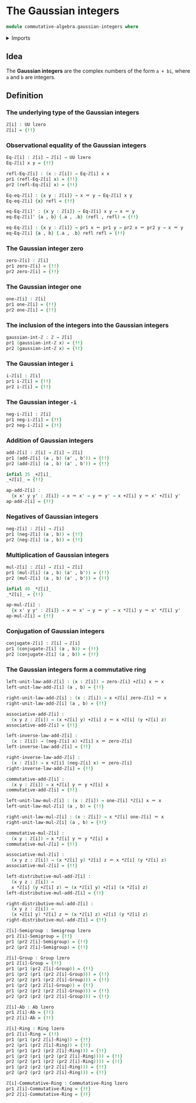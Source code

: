 # The Gaussian integers

```agda
module commutative-algebra.gaussian-integers where
```

<details><summary>Imports</summary>

```agda
open import commutative-algebra.commutative-rings

open import elementary-number-theory.addition-integers
open import elementary-number-theory.difference-integers
open import elementary-number-theory.integers
open import elementary-number-theory.multiplication-integers

open import foundation.action-on-identifications-binary-functions
open import foundation.action-on-identifications-functions
open import foundation.cartesian-product-types
open import foundation.dependent-pair-types
open import foundation.identity-types
open import foundation.sets
open import foundation.universe-levels

open import group-theory.abelian-groups
open import group-theory.groups
open import group-theory.semigroups

open import ring-theory.rings
```

</details>

## Idea

The **Gaussian integers** are the complex numbers of the form `a + bi`, where
`a` and `b` are integers.

## Definition

### The underlying type of the Gaussian integers

```agda
ℤ[i] : UU lzero
ℤ[i] = {!!}
```

### Observational equality of the Gaussian integers

```agda
Eq-ℤ[i] : ℤ[i] → ℤ[i] → UU lzero
Eq-ℤ[i] x y = {!!}

refl-Eq-ℤ[i] : (x : ℤ[i]) → Eq-ℤ[i] x x
pr1 (refl-Eq-ℤ[i] x) = {!!}
pr2 (refl-Eq-ℤ[i] x) = {!!}

Eq-eq-ℤ[i] : {x y : ℤ[i]} → x ＝ y → Eq-ℤ[i] x y
Eq-eq-ℤ[i] {x} refl = {!!}

eq-Eq-ℤ[i]' : {x y : ℤ[i]} → Eq-ℤ[i] x y → x ＝ y
eq-Eq-ℤ[i]' {a , b} {.a , .b} (refl , refl) = {!!}

eq-Eq-ℤ[i] : {x y : ℤ[i]} → pr1 x ＝ pr1 y → pr2 x ＝ pr2 y → x ＝ y
eq-Eq-ℤ[i] {a , b} {.a , .b} refl refl = {!!}
```

### The Gaussian integer zero

```agda
zero-ℤ[i] : ℤ[i]
pr1 zero-ℤ[i] = {!!}
pr2 zero-ℤ[i] = {!!}
```

### The Gaussian integer one

```agda
one-ℤ[i] : ℤ[i]
pr1 one-ℤ[i] = {!!}
pr2 one-ℤ[i] = {!!}
```

### The inclusion of the integers into the Gaussian integers

```agda
gaussian-int-ℤ : ℤ → ℤ[i]
pr1 (gaussian-int-ℤ x) = {!!}
pr2 (gaussian-int-ℤ x) = {!!}
```

### The Gaussian integer `i`

```agda
i-ℤ[i] : ℤ[i]
pr1 i-ℤ[i] = {!!}
pr2 i-ℤ[i] = {!!}
```

### The Gaussian integer `-i`

```agda
neg-i-ℤ[i] : ℤ[i]
pr1 neg-i-ℤ[i] = {!!}
pr2 neg-i-ℤ[i] = {!!}
```

### Addition of Gaussian integers

```agda
add-ℤ[i] : ℤ[i] → ℤ[i] → ℤ[i]
pr1 (add-ℤ[i] (a , b) (a' , b')) = {!!}
pr2 (add-ℤ[i] (a , b) (a' , b')) = {!!}

infixl 35 _+ℤ[i]_
_+ℤ[i]_ = {!!}

ap-add-ℤ[i] :
  {x x' y y' : ℤ[i]} → x ＝ x' → y ＝ y' → x +ℤ[i] y ＝ x' +ℤ[i] y'
ap-add-ℤ[i] = {!!}
```

### Negatives of Gaussian integers

```agda
neg-ℤ[i] : ℤ[i] → ℤ[i]
pr1 (neg-ℤ[i] (a , b)) = {!!}
pr2 (neg-ℤ[i] (a , b)) = {!!}
```

### Multiplication of Gaussian integers

```agda
mul-ℤ[i] : ℤ[i] → ℤ[i] → ℤ[i]
pr1 (mul-ℤ[i] (a , b) (a' , b')) = {!!}
pr2 (mul-ℤ[i] (a , b) (a' , b')) = {!!}

infixl 40 _*ℤ[i]_
_*ℤ[i]_ = {!!}

ap-mul-ℤ[i] :
  {x x' y y' : ℤ[i]} → x ＝ x' → y ＝ y' → x *ℤ[i] y ＝ x' *ℤ[i] y'
ap-mul-ℤ[i] = {!!}
```

### Conjugation of Gaussian integers

```agda
conjugate-ℤ[i] : ℤ[i] → ℤ[i]
pr1 (conjugate-ℤ[i] (a , b)) = {!!}
pr2 (conjugate-ℤ[i] (a , b)) = {!!}
```

### The Gaussian integers form a commutative ring

```agda
left-unit-law-add-ℤ[i] : (x : ℤ[i]) → zero-ℤ[i] +ℤ[i] x ＝ x
left-unit-law-add-ℤ[i] (a , b) = {!!}

right-unit-law-add-ℤ[i] : (x : ℤ[i]) → x +ℤ[i] zero-ℤ[i] ＝ x
right-unit-law-add-ℤ[i] (a , b) = {!!}

associative-add-ℤ[i] :
  (x y z : ℤ[i]) → (x +ℤ[i] y) +ℤ[i] z ＝ x +ℤ[i] (y +ℤ[i] z)
associative-add-ℤ[i] = {!!}

left-inverse-law-add-ℤ[i] :
  (x : ℤ[i]) → (neg-ℤ[i] x) +ℤ[i] x ＝ zero-ℤ[i]
left-inverse-law-add-ℤ[i] = {!!}

right-inverse-law-add-ℤ[i] :
  (x : ℤ[i]) → x +ℤ[i] (neg-ℤ[i] x) ＝ zero-ℤ[i]
right-inverse-law-add-ℤ[i] = {!!}

commutative-add-ℤ[i] :
  (x y : ℤ[i]) → x +ℤ[i] y ＝ y +ℤ[i] x
commutative-add-ℤ[i] = {!!}

left-unit-law-mul-ℤ[i] : (x : ℤ[i]) → one-ℤ[i] *ℤ[i] x ＝ x
left-unit-law-mul-ℤ[i] (a , b) = {!!}

right-unit-law-mul-ℤ[i] : (x : ℤ[i]) → x *ℤ[i] one-ℤ[i] ＝ x
right-unit-law-mul-ℤ[i] (a , b) = {!!}

commutative-mul-ℤ[i] :
  (x y : ℤ[i]) → x *ℤ[i] y ＝ y *ℤ[i] x
commutative-mul-ℤ[i] = {!!}

associative-mul-ℤ[i] :
  (x y z : ℤ[i]) → (x *ℤ[i] y) *ℤ[i] z ＝ x *ℤ[i] (y *ℤ[i] z)
associative-mul-ℤ[i] = {!!}

left-distributive-mul-add-ℤ[i] :
  (x y z : ℤ[i]) →
  x *ℤ[i] (y +ℤ[i] z) ＝ (x *ℤ[i] y) +ℤ[i] (x *ℤ[i] z)
left-distributive-mul-add-ℤ[i] = {!!}

right-distributive-mul-add-ℤ[i] :
  (x y z : ℤ[i]) →
  (x +ℤ[i] y) *ℤ[i] z ＝ (x *ℤ[i] z) +ℤ[i] (y *ℤ[i] z)
right-distributive-mul-add-ℤ[i] = {!!}

ℤ[i]-Semigroup : Semigroup lzero
pr1 ℤ[i]-Semigroup = {!!}
pr1 (pr2 ℤ[i]-Semigroup) = {!!}
pr2 (pr2 ℤ[i]-Semigroup) = {!!}

ℤ[i]-Group : Group lzero
pr1 ℤ[i]-Group = {!!}
pr1 (pr1 (pr2 ℤ[i]-Group)) = {!!}
pr1 (pr2 (pr1 (pr2 ℤ[i]-Group))) = {!!}
pr2 (pr2 (pr1 (pr2 ℤ[i]-Group))) = {!!}
pr1 (pr2 (pr2 ℤ[i]-Group)) = {!!}
pr1 (pr2 (pr2 (pr2 ℤ[i]-Group))) = {!!}
pr2 (pr2 (pr2 (pr2 ℤ[i]-Group))) = {!!}

ℤ[i]-Ab : Ab lzero
pr1 ℤ[i]-Ab = {!!}
pr2 ℤ[i]-Ab = {!!}

ℤ[i]-Ring : Ring lzero
pr1 ℤ[i]-Ring = {!!}
pr1 (pr1 (pr2 ℤ[i]-Ring)) = {!!}
pr2 (pr1 (pr2 ℤ[i]-Ring)) = {!!}
pr1 (pr1 (pr2 (pr2 ℤ[i]-Ring))) = {!!}
pr1 (pr2 (pr1 (pr2 (pr2 ℤ[i]-Ring)))) = {!!}
pr2 (pr2 (pr1 (pr2 (pr2 ℤ[i]-Ring)))) = {!!}
pr1 (pr2 (pr2 (pr2 ℤ[i]-Ring))) = {!!}
pr2 (pr2 (pr2 (pr2 ℤ[i]-Ring))) = {!!}

ℤ[i]-Commutative-Ring : Commutative-Ring lzero
pr1 ℤ[i]-Commutative-Ring = {!!}
pr2 ℤ[i]-Commutative-Ring = {!!}
```
